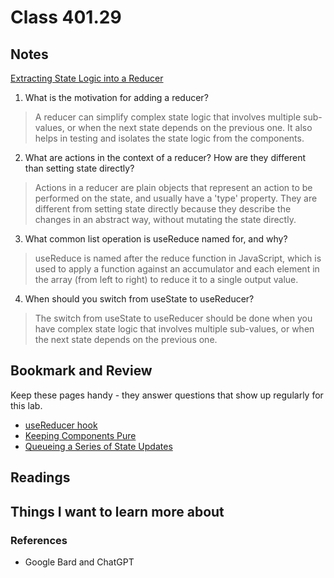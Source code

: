 # Class 401.29

## Notes
[Extracting State Logic into a Reducer](https://react.dev/learn/extracting-state-logic-into-a-reducer)

1. What is the motivation for adding a reducer?
> A reducer can simplify complex state logic that involves multiple sub-values, or when the next state depends on the previous one. It also helps in testing and isolates the state logic from the components.

2. What are actions in the context of a reducer? How are they different than setting state directly?
> Actions in a reducer are plain objects that represent an action to be performed on the state, and usually have a 'type' property. They are different from setting state directly because they describe the changes in an abstract way, without mutating the state directly. 

3. What common list operation is useReduce named for, and why?
> useReduce is named after the reduce function in JavaScript, which is used to apply a function against an accumulator and each element in the array (from left to right) to reduce it to a single output value.

4. When should you switch from useState to useReducer?
> The switch from useState to useReducer should be done when you have complex state logic that involves multiple sub-values, or when the next state depends on the previous one.

## Bookmark and Review

Keep these pages handy - they answer questions that show up regularly for this lab.

- [useReducer hook](https://react.dev/reference/react/useReducer)
- [Keeping Components Pure](https://react.dev/learn/keeping-components-pure)
- [Queueing a Series of State Updates](https://react.dev/learn/queueing-a-series-of-state-updates)

## Readings

## Things I want to learn more about

### References
- Google Bard and ChatGPT

